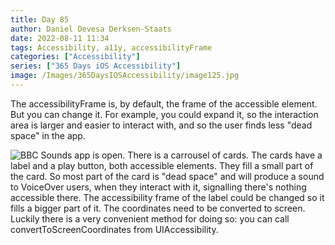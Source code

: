 ```yaml
---
title: Day 85
author: Daniel Devesa Derksen-Staats
date: 2022-08-11 11:34
tags: Accessibility, a11y, accessibilityFrame
categories: ["Accessibility"]
series: ["365 Days iOS Accessibility"]
image: /Images/365DaysIOSAccessibility/image125.jpg
---
```


The accessibilityFrame is, by default, the frame of the accessible element. But you can change it. For example, you could expand it, so the interaction area is larger and easier to interact with, and so the user finds less "dead space" in the app.

![BBC Sounds app is open. There is a carrousel of cards. The cards have a label and a play button, both accessible elements. They fill a small part of the card. So most part of the card is "dead space" and will produce a sound to VoiceOver users, when they interact with it, signalling there's nothing accessible there. The accessibility frame of the label could be changed so it fills a bigger part of it. The coordinates need to be converted to screen. Luckily there is a very convenient method for doing so: you can call convertToScreenCoordinates from UIAccessibility.](/Images/365DaysIOSAccessibility/image125.jpg)